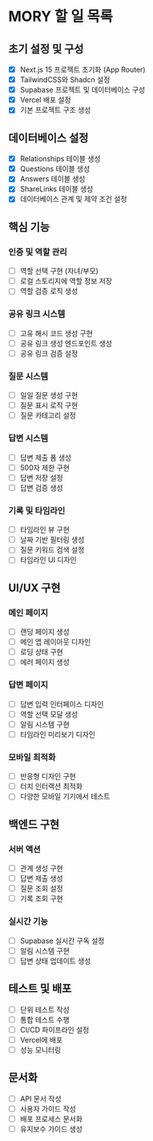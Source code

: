 # MORY 할 일 목록

## 초기 설정 및 구성
- [x] Next.js 15 프로젝트 초기화 (App Router)
- [x] TailwindCSS와 Shadcn 설정
- [x] Supabase 프로젝트 및 데이터베이스 구성
- [x] Vercel 배포 설정
- [x] 기본 프로젝트 구조 생성

## 데이터베이스 설정
- [x] Relationships 테이블 생성
- [x] Questions 테이블 생성
- [x] Answers 테이블 생성
- [x] ShareLinks 테이블 생성
- [x] 데이터베이스 관계 및 제약 조건 설정

## 핵심 기능
### 인증 및 역할 관리
- [ ] 역할 선택 구현 (자녀/부모)
- [ ] 로컬 스토리지에 역할 정보 저장
- [ ] 역할 검증 로직 생성

### 공유 링크 시스템
- [ ] 고유 해시 코드 생성 구현
- [ ] 공유 링크 생성 엔드포인트 생성
- [ ] 공유 링크 검증 설정

### 질문 시스템
- [ ] 일일 질문 생성 구현
- [ ] 질문 표시 로직 구현
- [ ] 질문 카테고리 설정

### 답변 시스템
- [ ] 답변 제출 폼 생성
- [ ] 500자 제한 구현
- [ ] 답변 저장 설정
- [ ] 답변 검증 생성

### 기록 및 타임라인
- [ ] 타임라인 뷰 구현
- [ ] 날짜 기반 필터링 생성
- [ ] 질문 키워드 검색 설정
- [ ] 타임라인 UI 디자인

## UI/UX 구현
### 메인 페이지
- [ ] 랜딩 페이지 생성
- [ ] 메인 앱 레이아웃 디자인
- [ ] 로딩 상태 구현
- [ ] 에러 페이지 생성

### 답변 페이지
- [ ] 답변 입력 인터페이스 디자인
- [ ] 역할 선택 모달 생성
- [ ] 알림 시스템 구현
- [ ] 타임라인 미리보기 디자인

### 모바일 최적화
- [ ] 반응형 디자인 구현
- [ ] 터치 인터랙션 최적화
- [ ] 다양한 모바일 기기에서 테스트

## 백엔드 구현
### 서버 액션
- [ ] 관계 생성 구현
- [ ] 답변 제출 생성
- [ ] 질문 조회 설정
- [ ] 기록 조회 구현

### 실시간 기능
- [ ] Supabase 실시간 구독 설정
- [ ] 알림 시스템 구현
- [ ] 답변 상태 업데이트 생성

## 테스트 및 배포
- [ ] 단위 테스트 작성
- [ ] 통합 테스트 수행
- [ ] CI/CD 파이프라인 설정
- [ ] Vercel에 배포
- [ ] 성능 모니터링

## 문서화
- [ ] API 문서 작성
- [ ] 사용자 가이드 작성
- [ ] 배포 프로세스 문서화
- [ ] 유지보수 가이드 생성 